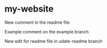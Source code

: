 # my-website
New comment in the readme file

Example comment on the example branch

New edit for readme file in udate-readme branch
